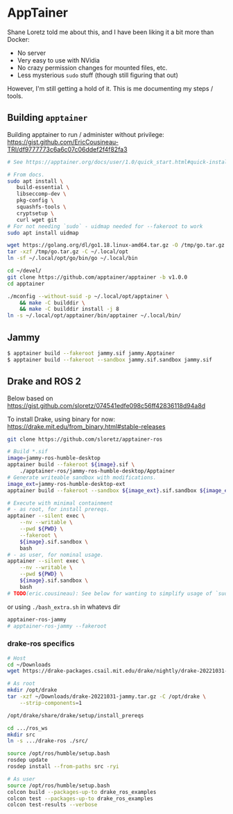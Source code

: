 # AppTainer

Shane Loretz told me about this, and I have been liking it a bit more than
Docker:

- No server
- Very easy to use with NVidia
- No crazy permission changes for mounted files, etc.
- Less mysterious `sudo` stuff (though still figuring that out)

However, I'm still getting a hold of it. This is me documenting my steps /
tools.

## Building `apptainer`

Building apptainer to run / administer without privilege: \
https://gist.github.com/EricCousineau-TRI/df9777773c6a6c07c06ddef2f4f82fa3

```sh
# See https://apptainer.org/docs/user/1.0/quick_start.html#quick-installation-steps

# From docs.
sudo apt install \
   build-essential \
   libseccomp-dev \
   pkg-config \
   squashfs-tools \
   cryptsetup \
   curl wget git
# For not needing `sudo` - uidmap needed for --fakeroot to work
sudo apt install uidmap

wget https://golang.org/dl/go1.18.linux-amd64.tar.gz -O /tmp/go.tar.gz
tar -xzf /tmp/go.tar.gz -C ~/.local/opt
ln -sf ~/.local/opt/go/bin/go ~/.local/bin

cd ~/devel/
git clone https://github.com/apptainer/apptainer -b v1.0.0
cd apptainer

./mconfig --without-suid -p ~/.local/opt/apptainer \
    && make -C builddir \
    && make -C builddir install -j 8
ln -s ~/.local/opt/apptainer/bin/apptainer ~/.local/bin/
```

## Jammy

```sh
$ apptainer build --fakeroot jammy.sif jammy.Apptainer
$ apptainer build --fakeroot --sandbox jammy.sif.sandbox jammy.sif
```

## Drake and ROS 2

Below based on \
https://gist.github.com/sloretz/074541edfe098c56ff42836118d94a8d

To install Drake, using binary for now: \
https://drake.mit.edu/from_binary.html#stable-releases

```sh
git clone https://github.com/sloretz/apptainer-ros

# Build *.sif
image=jammy-ros-humble-desktop
apptainer build --fakeroot ${image}.sif \
    ./apptainer-ros/jammy-ros-humble-desktop/Apptainer
# Generate writeable sandbox with modifications.
image_ext=jammy-ros-humble-desktop-ext
apptainer build --fakeroot --sandbox ${image_ext}.sif.sandbox ${image_ext}.Apptainer

# Execute with minimal containment
# - as root, for install prereqs.
apptainer --silent exec \
    --nv --writable \
    --pwd ${PWD} \
    --fakeroot \
    ${image}.sif.sandbox \
    bash
# - as user, for nominal usage.
apptainer --silent exec \
    --nv --writable \
    --pwd ${PWD} \
    ${image}.sif.sandbox \
    bash
# TODO(eric.cousineau): See below for wanting to simplify usage of `sudo`.
```

or using `./bash_extra.sh` in whatevs dir

```sh
apptainer-ros-jammy
# apptainer-ros-jammy --fakeroot
```

### drake-ros specifics

```sh
# Host
cd ~/Downloads
wget https://drake-packages.csail.mit.edu/drake/nightly/drake-20221031-jammy.tar.gz

# As root
mkdir /opt/drake
tar -xzf ~/Downloads/drake-20221031-jammy.tar.gz -C /opt/drake \
    --strip-components=1

/opt/drake/share/drake/setup/install_prereqs

cd .../ros_ws
mkdir src
ln -s .../drake-ros ./src/

source /opt/ros/humble/setup.bash
rosdep update
rosdep install --from-paths src -ryi

# As user
source /opt/ros/humble/setup.bash
colcon build --packages-up-to drake_ros_examples
colcon test --packages-up-to drake_ros_examples
colcon test-results --verbose
```
